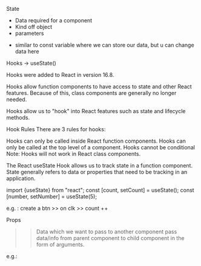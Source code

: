 State

- Data required for a component
- Kind off object
- parameters

* similar to const variable where we can store our data, but u can change data here

Hooks -> useState()

Hooks were added to React in version 16.8.

Hooks allow function components to have access to state and other React features. Because of this, class components are generally no longer needed.

Hooks allow us to "hook" into React features such as state and lifecycle methods.

Hook Rules
There are 3 rules for hooks:

Hooks can only be called inside React function components.
Hooks can only be called at the top level of a component.
Hooks cannot be conditional
Note: Hooks will not work in React class components.

The React useState Hook allows us to track state in a function component.
State generally refers to data or properties that need to be tracking in an application.

import {useState} from "react";
const [count, setCount] = useState(); <!-- count => var, setCount => func; -->
const [number, setNumber] = useState(5); <!-- indicates default value for number as 5. -->

e.g. : create a btn >> on clk >> count ++

Props

> > Data which we want to pass to another component
> > pass data/info from parent component to child component in the form of arguments.

e.g.: <FunctionalComponent name="rohan" company="dt" height={6} />
